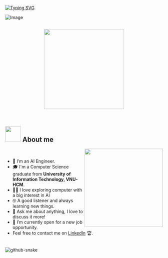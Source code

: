 [![Typing SVG](https://readme-typing-svg.herokuapp.com?font=Fira+Code&weight=500&size=35&pause=1000&center=true&width=435&lines=HELLO%2C+I'M+TRONG+AN;A+PASSIONATE+AI+ENGINEER)](https://git.io/typing-svg)

![Image](https://github.com/user-attachments/assets/076be4f5-2158-4398-80a5-43c1ea46e76e)

<h2 align="center">
  <img align="center" height="256px" src="raw.githubusercontent.com/chongan0224/Images/9070324cdfc07c68d60eed0c39e77573.gif
"> 
  <br>
  <br>
</h2>

## <picture><img src = "https://github.com/7oSkaaa/7oSkaaa/blob/main/Images/about_me.gif?raw=true" width = 50px></picture> About me

<picture> <img align="right" src="https://github.com/7oSkaaa/7oSkaaa/blob/main/Images/Right_Side.gif?raw=true" width = 250px></picture>

<br>


- 🤖 I’m an AI Engineer.  
- 🎓 I'm a Computer Science graduate from **University of Information Technology, VNU-HCM**.  
- :technologist: I love exploring computer with a big interest in AI
- :nerd_face: A good listener and always learning new things.  
- 💬 Ask me about anything, I love to discuss it more!
- :thinking: I’m currently open for a new job opportunity.  
- Feel free to contact me on [LinkedIn]([your-linkedin-url](https://www.linkedin.com/in/nguyentrongan022403/)) 🏆. 
<br>

<picture>
  <source media="(prefers-color-scheme: dark)" srcset="https://raw.githubusercontent.com/tobiasmeyhoefer/tobiasmeyhoefer/output/github-snake-dark.svg" />
  <source media="(prefers-color-scheme: light)" srcset="https://raw.githubusercontent.com/tobiasmeyhoefer/tobiasmeyhoefer/output/github-snake.svg" />
  <img alt="github-snake" src="https://raw.githubusercontent.com/tobiasmeyhoefer/tobiasmeyhoefer/output/github-snake.svg" />
</picture>
